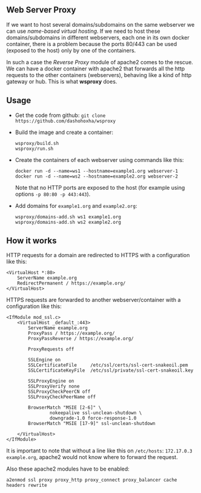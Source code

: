 Web Server Proxy
----------------

If we want to host several domains/subdomains on the same webserver
we can use *name-based virtual hosting*. If we need to host these
domains/subdomains in different webservers, each one in its own
docker container, there is a problem because the ports 80/443 can
be used (exposed to the host) only by one of the containers.

In such a case the *Reverse Proxy* module of apache2 comes to the
rescue. We can have a docker container with apache2 that forwards
all the http requests to the other containers (webservers), behaving
like a kind of http gateway or hub. This is what **wsproxy** does.

Usage
-----

 + Get the code from github: `git clone https://github.com/dashohoxha/wsproxy`

 + Build the image and create a container:
   ```
   wsproxy/build.sh
   wsproxy/run.sh
   ```

 + Create the containers of each webserver using commands like this:
   ```
   docker run -d --name=ws1 --hostname=example1.org webserver-1
   docker run -d --name=ws2 --hostname=example2.org webserver-2
   ```
   Note that no HTTP ports are exposed to the host (for example using options `-p 80:80 -p 443:443`).

 + Add domains for `example1.org` and `example2.org`:
   ```
   wsproxy/domains-add.sh ws1 example1.org
   wsproxy/domains-add.sh ws2 example2.org
   ```



How it works
------------

HTTP requests for a domain are redirected to HTTPS with a
configuration like this:
```
<VirtualHost *:80>
	ServerName example.org
	RedirectPermanent / https://example.org/
</VirtualHost>
```

HTTPS requests are forwarded to another webserver/container with a
configuration like this:
```
<IfModule mod_ssl.c>
	<VirtualHost _default_:443>
		ServerName example.org
		ProxyPass / https://example.org/
		ProxyPassReverse / https://example.org/

		ProxyRequests off

		SSLEngine on
		SSLCertificateFile     /etc/ssl/certs/ssl-cert-snakeoil.pem
		SSLCertificateKeyFile  /etc/ssl/private/ssl-cert-snakeoil.key

		SSLProxyEngine on
		SSLProxyVerify none
		SSLProxyCheckPeerCN off
		SSLProxyCheckPeerName off

		BrowserMatch "MSIE [2-6]" \
				nokeepalive ssl-unclean-shutdown \
				downgrade-1.0 force-response-1.0
		BrowserMatch "MSIE [17-9]" ssl-unclean-shutdown

	</VirtualHost>
</IfModule>
```

It is important to note that without a line like this on `/etc/hosts`:
`172.17.0.3 example.org`, apache2 would not know where to forward the
request.

Also these apache2 modules have to be enabled:
```
a2enmod ssl proxy proxy_http proxy_connect proxy_balancer cache headers rewrite
```

